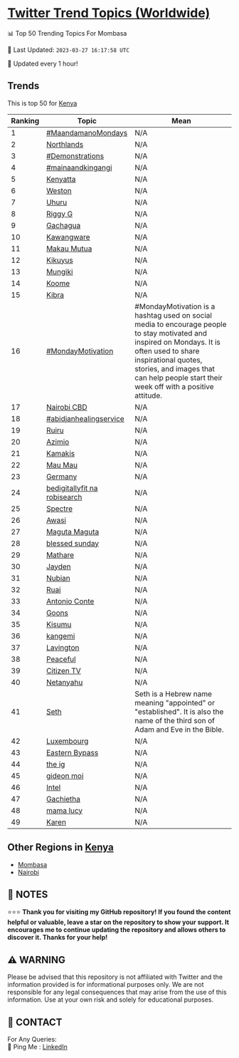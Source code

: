 [Twitter Trend Topics (Worldwide)](https://github.com/ErcinDedeoglu/Twitter-Trend-Topics)
==========


📊 Top 50 Trending Topics For Mombasa

📆 Last Updated: `2023-03-27 16:17:58 UTC`

🔧 Updated every 1 hour!


## Trends

This is top 50 for [Kenya](</Kenya>)

| Ranking | Topic | Mean |
| ------- | ------------ | ------------ |
| 1 | [#MaandamanoMondays](http://twitter.com/search?q=%23MaandamanoMondays) | N/A |
| 2 | [Northlands](http://twitter.com/search?q=Northlands) | N/A |
| 3 | [#Demonstrations](http://twitter.com/search?q=%23Demonstrations) | N/A |
| 4 | [#mainaandkingangi](http://twitter.com/search?q=%23mainaandkingangi) | N/A |
| 5 | [Kenyatta](http://twitter.com/search?q=Kenyatta) | N/A |
| 6 | [Weston](http://twitter.com/search?q=Weston) | N/A |
| 7 | [Uhuru](http://twitter.com/search?q=Uhuru) | N/A |
| 8 | [Riggy G](http://twitter.com/search?q=Riggy+G) | N/A |
| 9 | [Gachagua](http://twitter.com/search?q=Gachagua) | N/A |
| 10 | [Kawangware](http://twitter.com/search?q=Kawangware) | N/A |
| 11 | [Makau Mutua](http://twitter.com/search?q=Makau+Mutua) | N/A |
| 12 | [Kikuyus](http://twitter.com/search?q=Kikuyus) | N/A |
| 13 | [Mungiki](http://twitter.com/search?q=Mungiki) | N/A |
| 14 | [Koome](http://twitter.com/search?q=Koome) | N/A |
| 15 | [Kibra](http://twitter.com/search?q=Kibra) | N/A |
| 16 | [#MondayMotivation](http://twitter.com/search?q=%23MondayMotivation) | #MondayMotivation is a hashtag used on social media to encourage people to stay motivated and inspired on Mondays. It is often used to share inspirational quotes, stories, and images that can help people start their week off with a positive attitude. |
| 17 | [Nairobi CBD](http://twitter.com/search?q=Nairobi+CBD) | N/A |
| 18 | [#abidjanhealingservice](http://twitter.com/search?q=%23abidjanhealingservice) | N/A |
| 19 | [Ruiru](http://twitter.com/search?q=Ruiru) | N/A |
| 20 | [Azimio](http://twitter.com/search?q=Azimio) | N/A |
| 21 | [Kamakis](http://twitter.com/search?q=Kamakis) | N/A |
| 22 | [Mau Mau](http://twitter.com/search?q=Mau+Mau) | N/A |
| 23 | [Germany](http://twitter.com/search?q=Germany) | N/A |
| 24 | [bedigitallyfit na robisearch](http://twitter.com/search?q=bedigitallyfit+na+robisearch) | N/A |
| 25 | [Spectre](http://twitter.com/search?q=Spectre) | N/A |
| 26 | [Awasi](http://twitter.com/search?q=Awasi) | N/A |
| 27 | [Maguta Maguta](http://twitter.com/search?q=Maguta+Maguta) | N/A |
| 28 | [blessed sunday](http://twitter.com/search?q=blessed+sunday) | N/A |
| 29 | [Mathare](http://twitter.com/search?q=Mathare) | N/A |
| 30 | [Jayden](http://twitter.com/search?q=Jayden) | N/A |
| 31 | [Nubian](http://twitter.com/search?q=Nubian) | N/A |
| 32 | [Ruai](http://twitter.com/search?q=Ruai) | N/A |
| 33 | [Antonio Conte](http://twitter.com/search?q=Antonio+Conte) | N/A |
| 34 | [Goons](http://twitter.com/search?q=Goons) | N/A |
| 35 | [Kisumu](http://twitter.com/search?q=Kisumu) | N/A |
| 36 | [kangemi](http://twitter.com/search?q=kangemi) | N/A |
| 37 | [Lavington](http://twitter.com/search?q=Lavington) | N/A |
| 38 | [Peaceful](http://twitter.com/search?q=Peaceful) | N/A |
| 39 | [Citizen TV](http://twitter.com/search?q=Citizen+TV) | N/A |
| 40 | [Netanyahu](http://twitter.com/search?q=Netanyahu) | N/A |
| 41 | [Seth](http://twitter.com/search?q=Seth) | Seth is a Hebrew name meaning "appointed" or "established". It is also the name of the third son of Adam and Eve in the Bible. |
| 42 | [Luxembourg](http://twitter.com/search?q=Luxembourg) | N/A |
| 43 | [Eastern Bypass](http://twitter.com/search?q=Eastern+Bypass) | N/A |
| 44 | [the ig](http://twitter.com/search?q=the+ig) | N/A |
| 45 | [gideon moi](http://twitter.com/search?q=gideon+moi) | N/A |
| 46 | [Intel](http://twitter.com/search?q=Intel) | N/A |
| 47 | [Gachietha](http://twitter.com/search?q=Gachietha) | N/A |
| 48 | [mama lucy](http://twitter.com/search?q=mama+lucy) | N/A |
| 49 | [Karen](http://twitter.com/search?q=Karen) | N/A |



## Other Regions in [Kenya](</Kenya>)

* [Mombasa](</Kenya/Mombasa.md>)
* [Nairobi](</Kenya/Nairobi.md>)



## 📝 NOTES

⭐⭐⭐ **Thank you for visiting my GitHub repository! If you found the content helpful or valuable, leave a star on the repository to show your support. It encourages me to continue updating the repository and allows others to discover it. Thanks for your help!**


## ⚠️ WARNING

Please be advised that this repository is not affiliated with Twitter and the information provided is for informational purposes only. We are not responsible for any legal consequences that may arise from the use of this information. Use at your own risk and solely for educational purposes.


## 📨 CONTACT

 For Any Queries:  
            🏓 Ping Me : [LinkedIn](https://www.linkedin.com/in/ercindedeoglu/)
